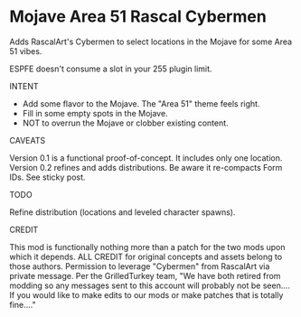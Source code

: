 # Mojave Area 51 Rascal Cybermen

Adds RascalArt's Cybermen to select locations in the Mojave for some Area 51 vibes.

ESPFE doesn't consume a slot in your 255 plugin limit.

INTENT

- Add some flavor to the Mojave. The "Area 51" theme feels right.
- Fill in some empty spots in the Mojave.
- NOT to overrun the Mojave or clobber existing content.

CAVEATS

Version 0.1 is a functional proof-of-concept. It includes only one location.
Version 0.2 refines and adds distributions. Be aware it re-compacts Form IDs. See sticky post.

TODO

Refine distribution (locations and leveled character spawns).

CREDIT

This mod is functionally nothing more than a patch for the two mods upon which it depends. ALL CREDIT for original concepts and assets belong to those authors. Permission to leverage "Cybermen" from RascalArt via private message. Per the GrilledTurkey team, "We have both retired from modding so any messages sent to this account will probably not be seen.... If you would like to make edits to our mods or make patches that is totally fine...."
